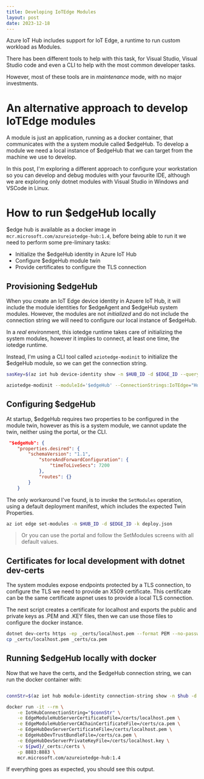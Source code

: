 ```yaml
---
title: Developing IoTEdge Modules
layout: post
date: 2023-12-18
---
```


Azure IoT Hub includes support for IoT Edge, a runtime to run custom workload as Modules.

There has been different tools to help with this task, for Visual Studio, Visual Studio code and even a CLI to help with the most common developer tasks.

However, most of these tools are in _maintenance_ mode, with no major investments.

# An alternative approach to develop IoTEdge modules

A module is just an application, running as a docker container, that communicates with the a system module called $edgeHub. To develop a module we need a local instance of $edgeHub that we can target from the machine we use to develop.

In this post, I'm exploring a different approach to configure your workstation so you can develop and debug modules with your favourite IDE, although we are exploring only dotnet modules with Visual Studio in Windows and VSCode in Linux.

# How to run $edgeHub locally

$edge hub is available as a docker image in `mcr.microsoft.com/azureiotedge-hub:1.4`, before being able to run it we need to perform some pre-liminary tasks: 

- Initialize the $edgeHub  identity in Azure IoT Hub
- Configure $edgeHub module twin
- Provide certificates to configure the TLS connection

## Provisioning $edgeHub

When you create an IoT Edge device identity in Azuere IoT Hub, it will include the module identities for $edgeAgent and $edgeHub system modules. However, the modules are not _initialized_ and do not include the connection string we will need to configure our local instance of $edgeHub. 

In a _real_ environment, this iotedge runtime takes care of initializing the system modules, however it implies to connect, at least one time, the iotedge runtime.

Instead, I'm using a CLI tool called `aziotedge-modinit` to initialize the $edgeHub module, so we can get the connection string.

```bash
sasKey=$(az iot hub device-identity show -n $HUB_ID -d $EDGE_ID --query authentication.symmetricKey.primaryKey -o tsv)

aziotedge-modinit --moduleId='$edgeHub' --ConnectionStrings:IoTEdge="HostName=$HUB_ID.azure-devices.net;DeviceId=$EDGE_ID;SharedAccessKey=$sasKey" 
```

## Configuring $edgeHub

At startup, $edgeHub requires two properties to be configured in the module twin, however as this is a system module, we cannot update the twin, neither using the portal, or the CLI. 

```json
 "$edgeHub": {
    "properties.desired": {
        "schemaVersion": "1.1",
            "storeAndForwardConfiguration": {
                "timeToLiveSecs": 7200
            },
            "routes": {}
        }
    }
```

The only workaround I've found, is to invoke the `SetModules` operation, using a default deployment manifest, which includes the expected Twin Properties.

```bash
az iot edge set-modules -n $HUB_ID -d $EDGE_ID -k deploy.json
```

> Or you can use the portal and follow the SetModules screens with all default values.  

## Certificates for local development with dotnet dev-certs

The system modules expose endpoints protected by a TLS connection, to configure the TLS we need to provide an X509 certificate. This certificate can be the same certificate aspnet uses to provide a local TLS connection.

The next script creates a certificate for localhost and exports the public and private keys as .PEM and .KEY files, then we can use those files to configure the docker instance.

```bash
dotnet dev-certs https -ep _certs/localhost.pem --format PEM --no-password
cp _certs/localhost.pem _certs/ca.pem
```

## Running $edgeHub locally with docker

Now that we have the certs, and the $edgeHub connection string, we can run the docker container with:

```bash

connStr=$(az iot hub module-identity connection-string show -n $hub -d $edgeId -m '$edgeHub' --query connectionString -o tsv)

docker run -it --rm \
    -e IotHubConnectionString="$connStr" \
    -e EdgeModuleHubServerCertificateFile=/certs/localhost.pem \
    -e EdgeModuleHubServerCAChainCertificateFile=/certs/ca.pem \
    -e EdgeHubDevServerCertificateFile=/certs/localhost.pem \
    -e EdgeHubDevTrustBundleFile=/certs/ca.pem \
    -e EdgeHubDevServerPrivateKeyFile=/certs/localhost.key \
    -v ${pwd}/_certs:/certs \
    -p 8883:8883 \
    mcr.microsoft.com/azureiotedge-hub:1.4
```

If everything goes as expected, you should see this output.

